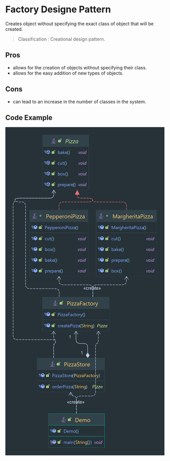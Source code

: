 # Factory Designe Pattern

Creates object without specifying the exact class of object that will be created.

> Classification : Creational design pattern.

## Pros

* allows for the creation of objects without specifying their class.
* allows for the easy addition of new types of objects.

## Cons

* can lead to an increase in the number of classes in the system.

## Code Example

![Factory](../../../images/factory.png)